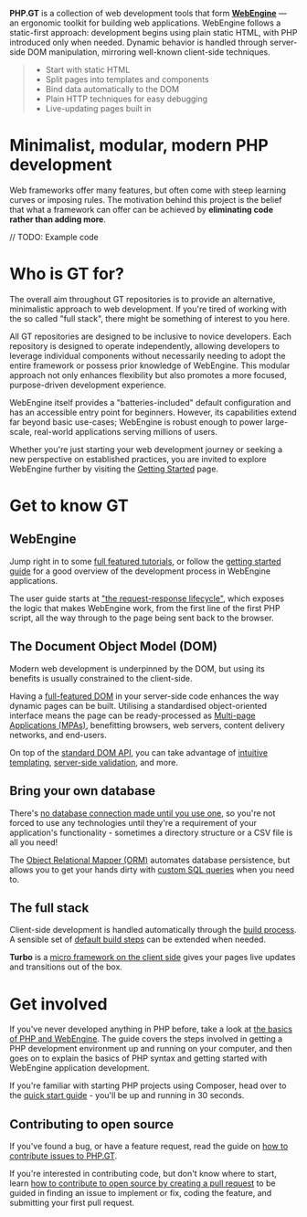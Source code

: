 **PHP.GT** is a collection of web development tools that form **[WebEngine](https://www.php.gt/webengine/)** — an ergonomic toolkit for building web applications. WebEngine follows a static-first approach: development begins using plain static HTML, with PHP introduced only when needed. Dynamic behavior is handled through server-side DOM manipulation, mirroring well-known client-side techniques.

> + Start with static HTML
> + Split pages into templates and components
> + Bind data automatically to the DOM
> + Plain HTTP techniques for easy debugging
> + Live-updating pages built in

# Minimalist, modular, modern PHP development

Web frameworks offer many features, but often come with steep learning curves or imposing rules. The motivation behind this project is the belief that what a framework can offer can be achieved by **eliminating code rather than adding more**.

// TODO: Example code

# Who is GT for?

The overall aim throughout GT repositories is to provide an alternative, minimalistic approach to web development. If you're tired of working with the so called "full stack", there might be something of interest to you here.

All GT repositories are designed to be inclusive to novice developers. Each repository is designed to operate independently, allowing developers to leverage individual components without necessarily needing to adopt the entire framework or possess prior knowledge of WebEngine. This modular approach not only enhances flexibility but also promotes a more focused, purpose-driven development experience.

WebEngine itself provides a "batteries-included" default configuration and has an accessible entry point for beginners. However, its capabilities extend far beyond basic use-cases; WebEngine is robust enough to power large-scale, real-world applications serving millions of users.

Whether you're just starting your web development journey or seeking a new perspective on established practices, you are invited to explore WebEngine further by visiting the [Getting Started][webengine-getting-started] page.

# Get to know GT

## WebEngine

Jump right in to some [full featured tutorials][webengine-tutorials], or follow the [getting started guide][webengine-getting-started] for a good overview of the development process in WebEngine applications.

The user guide starts at ["the request-response lifecycle"][webengine-request-response], which exposes the logic that makes WebEngine work, from the first line of the first PHP script, all the way through to the page being sent back to the browser.

## The Document Object Model (DOM)

Modern web development is underpinned by the DOM, but using its benefits is usually constrained to the client-side.

Having a [full-featured DOM][dom] in your server-side code enhances the way dynamic pages can be built. Utilising a standardised object-oriented interface means the page can be ready-processed as [Multi-page Applications (MPAs)][webengine-mpa], benefitting browsers, web servers, content delivery networks, and end-users.

On top of the [standard DOM API][dom-standards], you can take advantage of [intuitive templating][domtemplate], [server-side validation][domvalidation], and more.

## Bring your own database

There's [no database connection made until you use one][webengine-lazy-services], so you're not forced to use any technologies until they're a requirement of your application's functionality - sometimes a directory structure or a CSV file is all you need!

The [Object Relational Mapper (ORM)][orm] automates database persistence, but allows you to get your hands dirty with [custom SQL queries][orm-custom-sql] when you need to.

## The full stack

Client-side development is handled automatically through the [build process][build]. A sensible set of [default build steps][webengine-build] can be extended when needed.

**Turbo** is a [micro framework on the client side][turbo-pages] gives your pages live updates and transitions out of the box.

# Get involved

If you've never developed anything in PHP before, take a look at [the basics of PHP and WebEngine][webengine-basics]. The guide covers the steps involved in getting a PHP development environment up and running on your computer, and then goes on to explain the basics of PHP syntax and getting started with WebEngine application development.

If you're familiar with starting PHP projects using Composer, head over to the [quick start guide][webengine-quick-start] - you'll be up and running in 30 seconds.

## Contributing to open source

If you've found a bug, or have a feature request, read the guide on [how to contribute issues to PHP.GT][gt-issues].

If you're interested in contributing code, but don't know where to start, learn [how to contribute to open source by creating a pull request][gt-contributing] to be guided in finding an issue to implement or fix, coding the feature, and submitting your first pull request.

[gt-issues]: https://www.php.gt/docs/gt/issues/
[gt-contributing]: https://www.php.gt/docs/gt/contributing/
[webengine-tutorials]: https://www.php.gt/docs/webengine/tutorials/
[webengine-getting-started]: https://www.php.gt/docs/webengine/getting-started/
[webengine-request-response]: https://www.php.gt/docs/webengine/request-response-lifecycle/
[webengine-example-applications]: https://www.php.gt/docs/webengine/example-applications/
[dom]: https://www.php.gt/dom/
[dom-standards]: https://www.php.gt/docs/dom/standards/
[webengine-mpa]: https://www.php.gt/docs/webengine/multi-pass-rendering/
[domtemplate]: https://www.php.gt/domtemplate/
[domvalidation]: https://www.php.gt/domvalidation/
[orm]: https://www.php.gt/orm/
[orm-custom-sql]: https://www.php.gt/docs/orm/custom-sql/
[webengine-lazy-services]: https://www.php.gt/docs/webengine/service-loader/
[build]: https://www.php.gt/build/
[webengine-build]: https://www.php.gt/docs/webengine/build/
[turbo-pages]: https://www.php.gt/turbo/
[webengine-basics]: https://www.php.gt/docs/webengine/basics/
[webengine-quick-start]: https://www.php.gt/docs/webengine/quick-start/
